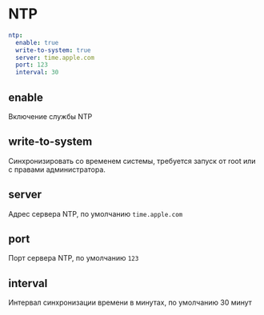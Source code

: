 # NTP

```{.yaml linenums="1"}
ntp:
  enable: true
  write-to-system: true
  server: time.apple.com
  port: 123
  interval: 30
```

## enable

Включение службы NTP

## write-to-system

Синхронизировать со временем системы, требуется запуск от root или с правами администратора.

## server

Адрес сервера NTP, по умолчанию `time.apple.com`

## port

Порт сервера NTP, по умолчанию `123`

## interval

Интервал синхронизации времени в минутах, по умолчанию 30 минут 